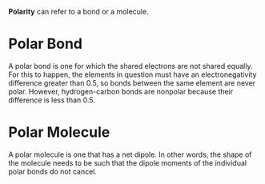 **Polarity** can refer to a bond or a molecule.

# Polar Bond

A polar bond is one for which the shared electrons are not shared equally. For this to happen, the elements in question must have an electronegativity difference greater than 0.5, so bonds between the same element are never polar. However, hydrogen-carbon bonds are nonpolar because their difference is less than 0.5.

# Polar Molecule

A polar molecule is one that has a net dipole. In other words, the shape of the molecule needs to be such that the dipole moments of the individual polar bonds do not cancel.